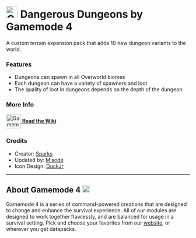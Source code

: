 # <img src="https://raw.githubusercontent.com/Gamemode4Dev/GM4_Datapacks/master/base/images/gm4_logo.png" alt="GM4 Logo" width="32" /> Dangerous Dungeons by Gamemode 4<!--$pmc:delete-->

A custom terrain expansion pack that adds 10 new dungeon variants to the world. <!--$pmc:headerSize-->

### Features
- Dungeons can spawn in all Overworld biomes
- Each dungeon can have a variety of spawners and loot
- The quality of loot in dungeons depends on the depth of the dungeon

### More Info
[<img src="https://raw.githubusercontent.com/Gamemode4Dev/GM4_Datapacks/master/base/images/gm4_wiki_logo.png" alt="Gamemode 4 Wiki Logo" width="40" align="center"/> **Read the Wiki**](https://wiki.gm4.co/wiki/Orbis/Dangerous_Dungeons)

### Credits
- Creator: [Sparks](https://twitter.com/SelcouthSparks)
- Updated by: [Misode](https://twitter.com/misode_)
- Icon Design: [DuckJr](https://twitter.com/DuckJr94)

---
## About Gamemode 4 <img src="https://raw.githubusercontent.com/Gamemode4Dev/GM4_Datapacks/master/base/images/gm4_logo.png" alt="Gamemode 4 Logo" width="20"/>
Gamemode 4 is a series of command-powered creations that are designed to change and enhance the survival experience. All of our modules are designed to work together flawlessly, and are balanced for usage in a survival setting. Pick and choose your favorites from our [website](https://gm4.co), or wherever you get datapacks.